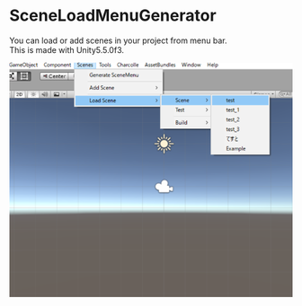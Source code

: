 # SceneLoadMenuGenerator
You can load or add scenes in your project from menu bar.     
This is made with Unity5.5.0f3.  
  
![sceneloadgenerator_screenshot](https://github.com/charcolle/SceneLoadMenuGenerator/blob/master/SecneLoadMenuGenerator.png)
